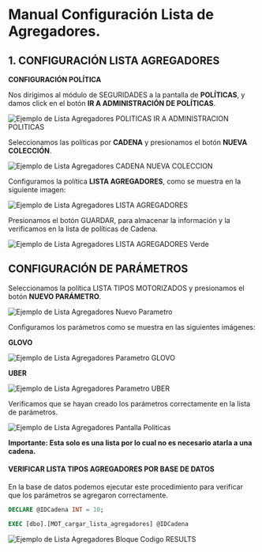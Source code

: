 # Manual Configuración Lista de Agregadores.
## 1. CONFIGURACIÓN LISTA AGREGADORES

**CONFIGURACIÓN POLÍTICA**

Nos dirigimos al módulo de SEGURIDADES a la pantalla de **POLÍTICAS**, y damos click en el botón **IR A ADMINISTRACIÓN DE POLÍTICAS**.

![Ejemplo de Lista Agregadores POLITICAS IR A ADMINISTRACION POLITICAS](<Lista Agregadores POLITICAS IR A ADMINISTRACION POLITICAS.png>)

Seleccionamos las políticas por **CADENA** y presionamos el botón **NUEVA COLECCIÓN**.

![Ejemplo de Lista Agregadores CADENA NUEVA COLECCION](<Lista Agregadores CADENA NUEVA COLECCION.png>)

Configuramos la política **LISTA AGREGADORES**, como se muestra en la siguiente imagen:

![Ejemplo de Lista Agregadores LISTA AGREGADORES](<Lista Agregadores LISTA AGREGADORES.png>)

Presionamos el botón GUARDAR, para almacenar la información y la verificamos en la lista de políticas de Cadena.

![Ejemplo de Lista Agregadores LISTA AGREGADORES Verde](<Lista Agregadores LISTA AGREGADORES Verde.png>)

## CONFIGURACIÓN DE PARÁMETROS

Seleccionamos la política LISTA TIPOS MOTORIZADOS y presionamos el botón **NUEVO PARÁMETRO**.

![Ejemplo de Lista Agregadores Nuevo Parametro](<Lista Agregadores Nuevo Parametro.png>)

Configuramos los parámetros como se muestra en las siguientes imágenes:

**GLOVO**

![Ejemplo de Lista Agregadores Parametro GLOVO](<Lista Agregadores Parametro GLOVO.png>)

**UBER**

![Ejemplo de Lista Agregadores Parametro UBER](<Lista Agregadores Parametro UBER.png>)

Verificamos que se hayan creado los parámetros correctamente en la lista de parámetros.

![Ejemplo de Lista Agregadores Pantalla Politicas](<Lista Agregadores Pantalla Politicas.png>)

**Importante: Esta solo es una lista por lo cual no es necesario atarla a una cadena.**

#### VERIFICAR LISTA TIPOS AGREGADORES POR BASE DE DATOS

En la base de datos podemos ejecutar este procedimiento para verificar que los parámetros se agregaron correctamente.

```sql
DECLARE @IDCadena INT = 10;

EXEC [dbo].[MOT_cargar_lista_agregadores] @IDCadena
```

![Ejemplo de Lista Agregadores Bloque Codigo RESULTS](<Lista Agregadores Bloque Codigo RESULTS.png>)

